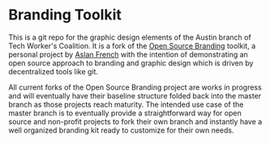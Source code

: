 # Branding Toolkit

This is a git repo for the graphic design elements of the Austin branch of Tech Worker's Coalition. It is a fork of the [Open Source Branding](https://github.com/jcklpe/Open-Source-Branding) toolkit, a personal project by [Aslan French](https://jackalope.tech) with the intention of demonstrating an open source approach to branding and graphic design which is driven by decentralized tools like git.

All current forks of the Open Source Branding project are works in progress and will eventually have their baseline structure folded back into the master branch as those projects reach maturity. The intended use case of the master branch is to eventually provide a straightforward way for open source and non-profit projects to fork their own branch and instantly have a well organized branding kit ready to customize for their own needs.
